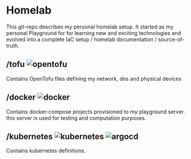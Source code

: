 # Homelab

This git-repo describes my personal homelab setup. It started as my personal Playground for for learning new and exciting technologies and evolved into a complete IaC setup / homelab documentation / source-of-truth.

## /tofu ![opentofu](https://img.shields.io/badge/OpenTofu-0C192B?&style=plasticc&logo=opentofu&logoColor=F0CD13)
Contains OpenTofu files defining my network, dns and physical devices

## /docker ![docker](https://img.shields.io/badge/docker-1C63ED?&style=plastic&logo=docker&logoColor=white)
Contains docker-compose projects provisioned to my playground server. this server is used for testing and computation purposes.

## /kubernetes ![kubernetes](https://img.shields.io/badge/kubernetes-326CE5?&style=plastic&logo=kubernetes&logoColor=white) ![argocd](https://img.shields.io/badge/ArgoCD-0F2733?style=plastic&logo=Argo&logocolor=EF7B4D)

Contains kubernetes definitions.
